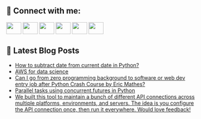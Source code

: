 ## 🔎 Connect with me:
[<img height="32" width="40" src="https://cdn.jsdelivr.net/npm/simple-icons@v5/icons/telegram.svg" />](https://t.me/bullbesh)
[<img height="32" width="40" src="https://cdn.jsdelivr.net/npm/simple-icons@v5/icons/vk.svg" />](https://vk.com/bullbesh)
[<img height="32" width="40" src="https://cdn.jsdelivr.net/npm/simple-icons@v5/icons/twitter.svg" />](https://twitter.com/bullbesh1)
[<img height="32" width="40" src="https://cdn.jsdelivr.net/npm/simple-icons@v5/icons/instagram.svg" />](https://www.instagram.com/bullbesh)
[<img height="32" width="40" src="https://cdn.jsdelivr.net/npm/simple-icons@v5/icons/reddit.svg" />](https://www.reddit.com/user/bullbesh)
[<img height="32" width="40" src="https://cdn.jsdelivr.net/npm/simple-icons@v5/icons/youtube.svg" />](https://www.youtube.com/channel/UCtfjRs6uzgq5mfm8S06WTcg)

## 📕 Latest Blog Posts
<!-- BLOG-POST-LIST:START -->
- [How to subtract date from current date in Python?](https://www.reddit.com/r/Python/comments/vcm8xa/how_to_subtract_date_from_current_date_in_python/)
- [AWS for data science](https://www.reddit.com/r/Python/comments/vclytd/aws_for_data_science/)
- [Can I go from zero programming background to software or web dev entry job after Python Crash Course by Eric Mathes?](https://www.reddit.com/r/Python/comments/vckwl7/can_i_go_from_zero_programming_background_to/)
- [Parallel tasks using concurrent.futures in Python](https://www.reddit.com/r/Python/comments/vckusl/parallel_tasks_using_concurrentfutures_in_python/)
- [We built this tool to maintain a bunch of different API connections across multiple platforms, environments, and servers. The idea is you configure the API connection once, then run it everywhere. Would love feedback!](https://www.reddit.com/r/Python/comments/vck186/we_built_this_tool_to_maintain_a_bunch_of/)
<!-- BLOG-POST-LIST:END -->
